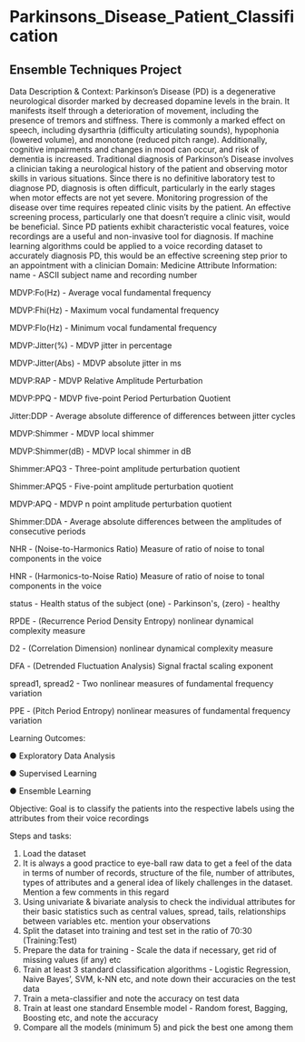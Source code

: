 # Parkinsons_Disease_Patient_Classification

## Ensemble Techniques Project
Data Description & Context:
Parkinson’s Disease (PD) is a degenerative neurological disorder marked by decreased dopamine levels in the brain. It manifests itself through a deterioration of movement, including the presence of tremors and stiffness. There is commonly a marked effect on speech, including dysarthria (difficulty articulating sounds), hypophonia (lowered volume), and monotone (reduced pitch range). Additionally, cognitive impairments and changes in mood can occur, and risk of dementia is increased.
Traditional diagnosis of Parkinson’s Disease involves a clinician taking a neurological history of the patient and observing motor skills in various situations. Since there is no definitive laboratory test to diagnose PD, diagnosis is often difficult, particularly in the early stages when motor effects are not yet severe. Monitoring progression of the disease over time requires repeated clinic visits by the patient. An effective screening process, particularly one that doesn’t require a clinic visit, would be beneficial. Since PD patients exhibit characteristic vocal features, voice recordings are a useful and non-invasive tool for diagnosis. If machine learning algorithms could be applied to a voice recording dataset to accurately diagnosis PD, this would be an effective screening step prior to an appointment with a clinician
Domain:
Medicine
Attribute Information:
name - ASCII subject name and recording number

MDVP:Fo(Hz) - Average vocal fundamental frequency

MDVP:Fhi(Hz) - Maximum vocal fundamental frequency

MDVP:Flo(Hz) - Minimum vocal fundamental frequency

MDVP:Jitter(%) - MDVP jitter in percentage

MDVP:Jitter(Abs) - MDVP absolute jitter in ms

MDVP:RAP - MDVP Relative Amplitude Perturbation

MDVP:PPQ - MDVP five-point Period Perturbation Quotient

Jitter:DDP - Average absolute difference of differences between jitter cycles

MDVP:Shimmer - MDVP local shimmer

MDVP:Shimmer(dB) - MDVP local shimmer in dB

Shimmer:APQ3 - Three-point amplitude perturbation quotient

Shimmer:APQ5 - Five-point amplitude perturbation quotient

MDVP:APQ - MDVP n point amplitude perturbation quotient

Shimmer:DDA - Average absolute differences between the amplitudes of consecutive periods

NHR - (Noise-to-Harmonics Ratio) Measure of ratio of noise to tonal components in the voice

HNR - (Harmonics-to-Noise Ratio) Measure of ratio of noise to tonal components in the voice

status - Health status of the subject (one) - Parkinson's, (zero) - healthy

RPDE - (Recurrence Period Density Entropy) nonlinear dynamical complexity measure

D2 - (Correlation Dimension) nonlinear dynamical complexity measure

DFA - (Detrended Fluctuation Analysis) Signal fractal scaling exponent

spread1, spread2 - Two nonlinear measures of fundamental frequency variation

PPE - (Pitch Period Entropy) nonlinear measures of fundamental frequency variation

Learning Outcomes:

● Exploratory Data Analysis

● Supervised Learning

● Ensemble Learning

Objective:
Goal is to classify the patients into the respective labels using the attributes from their voice recordings

Steps and tasks:
1. Load the dataset
2. It is always a good practice to eye-ball raw data to get a feel of the data in terms of number of records, structure of the file, number of attributes,
types of attributes and a general idea of likely challenges in the dataset. Mention a few comments in this regard
3. Using univariate & bivariate analysis to check the individual attributes for their basic statistics such as central values, spread, tails, relationships between variables etc. mention your observations
4. Split the dataset into training and test set in the ratio of 70:30 (Training:Test)
5. Prepare the data for training - Scale the data if necessary, get rid of missing values (if any) etc
6. Train at least 3 standard classification algorithms - Logistic Regression, Naive Bayes’, SVM, k-NN etc, and note down their accuracies on the test data
7. Train a meta-classifier and note the accuracy on test data
8. Train at least one standard Ensemble model - Random forest, Bagging, Boosting etc, and note the accuracy
9. Compare all the models (minimum 5) and pick the best one among them 
